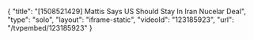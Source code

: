 {
    "title": "[1508521429] Mattis Says US Should Stay In Iran Nucelar Deal",
    "type": "solo",
    "layout": "iframe-static",
    "videoId": "123185923",
    "url": "\/tvpembed\/123185923"
}